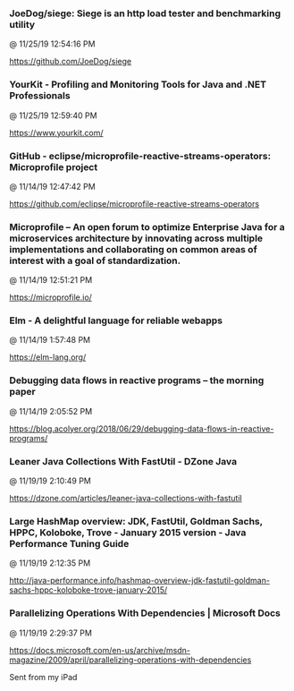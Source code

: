 ﻿

### JoeDog/siege: Siege is an http load tester and benchmarking utility
@ 11/25/19 12:54:16 PM

https://github.com/JoeDog/siege



### YourKit - Profiling and Monitoring Tools for Java and .NET Professionals
@ 11/25/19 12:59:40 PM

https://www.yourkit.com/




### GitHub - eclipse/microprofile-reactive-streams-operators: Microprofile project
@ 11/14/19 12:47:42 PM

https://github.com/eclipse/microprofile-reactive-streams-operators



### Microprofile – An open forum to optimize Enterprise Java for a microservices architecture by innovating across multiple implementations and collaborating on common areas of interest with a goal of standardization.
@ 11/14/19 12:51:21 PM

https://microprofile.io/



### Elm - A delightful language for reliable webapps
@ 11/14/19 1:57:48 PM

https://elm-lang.org/



### Debugging data flows in reactive programs – the morning paper
@ 11/14/19 2:05:52 PM

https://blog.acolyer.org/2018/06/29/debugging-data-flows-in-reactive-programs/




### Leaner Java Collections With FastUtil - DZone Java
@ 11/19/19 2:10:49 PM

https://dzone.com/articles/leaner-java-collections-with-fastutil



### Large HashMap overview: JDK, FastUtil, Goldman Sachs, HPPC, Koloboke, Trove - January 2015 version  - Java Performance Tuning Guide
@ 11/19/19 2:12:35 PM

http://java-performance.info/hashmap-overview-jdk-fastutil-goldman-sachs-hppc-koloboke-trove-january-2015/



### Parallelizing Operations With Dependencies | Microsoft Docs
@ 11/19/19 2:29:37 PM

https://docs.microsoft.com/en-us/archive/msdn-magazine/2009/april/parallelizing-operations-with-dependencies


Sent from my iPad


